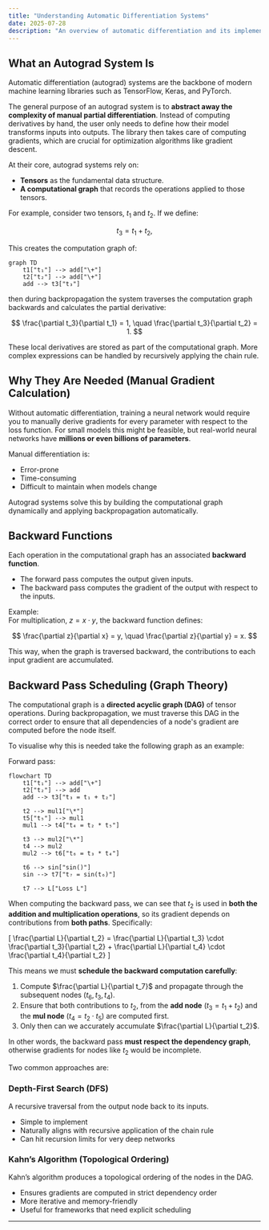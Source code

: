 ```yaml
---
title: "Understanding Automatic Differentiation Systems"
date: 2025-07-28
description: "An overview of automatic differentiation and its implementation"
---
```


## What an Autograd System Is

Automatic differentiation (autograd) systems are the backbone of modern machine learning libraries such as TensorFlow, Keras, and PyTorch.  

The general purpose of an autograd system is to **abstract away the complexity of manual partial differentiation**. Instead of computing derivatives by hand, the user only needs to define how their model transforms inputs into outputs. The library then takes care of computing gradients, which are crucial for optimization algorithms like gradient descent.  

At their core, autograd systems rely on:

- **Tensors** as the fundamental data structure.
- **A computational graph** that records the operations applied to those tensors.

For example, consider two tensors, $t_1$ and $t_2$. If we define:

$$
t_3 = t_1 + t_2,
$$

This creates the computation graph of:

```mermaid
graph TD
    t1["t₁"] --> add["\+"]
    t2["t₂"] --> add["\+"]
    add --> t3["t₃"]
```

then during backpropagation the system traverses the computation graph backwards and calculates the partial derivative:

$$
\frac{\partial t_3}{\partial t_1} = 1, \quad \frac{\partial t_3}{\partial t_2} = 1.
$$

These local derivatives are stored as part of the computational graph. More complex expressions can be handled by recursively applying the chain rule.

## Why They Are Needed (Manual Gradient Calculation)

Without automatic differentiation, training a neural network would require you to manually derive gradients for every parameter with respect to the loss function. For small models this might be feasible, but real-world neural networks have **millions or even billions of parameters**.  

Manual differentiation is:

- Error-prone
- Time-consuming
- Difficult to maintain when models change

Autograd systems solve this by building the computational graph dynamically and applying backpropagation automatically.

## Backward Functions

Each operation in the computational graph has an associated **backward function**.

- The forward pass computes the output given inputs.  
- The backward pass computes the gradient of the output with respect to the inputs.

Example:  
For multiplication, $z = x \cdot y$, the backward function defines:

$$
\frac{\partial z}{\partial x} = y, \quad \frac{\partial z}{\partial y} = x.
$$

This way, when the graph is traversed backward, the contributions to each input gradient are accumulated.

## Backward Pass Scheduling (Graph Theory)

The computational graph is a **directed acyclic graph (DAG)** of tensor operations. During backpropagation, we must traverse this DAG in the correct order to ensure that all dependencies of a node's gradient are computed before the node itself.

To visualise why this is needed take the following graph as an example:

Forward pass:

```mermaid
flowchart TD
    t1["t₁"] --> add["\+"]
    t2["t₂"] --> add
    add --> t3["t₃ = t₁ + t₂"]

    t2 --> mul1["\*"]
    t5["t₅"] --> mul1
    mul1 --> t4["t₄ = t₂ * t₅"]

    t3 --> mul2["\*"]
    t4 --> mul2
    mul2 --> t6["t₆ = t₃ * t₄"]

    t6 --> sin["sin()"]
    sin --> t7["t₇ = sin(t₆)"]

    t7 --> L["Loss L"]
```

When computing the backward pass, we can see that $t_2$ is used in **both the addition and multiplication operations**, so its gradient depends on contributions from **both paths**. Specifically:

\[
\frac{\partial L}{\partial t_2} = \frac{\partial L}{\partial t_3} \cdot \frac{\partial t_3}{\partial t_2} + \frac{\partial L}{\partial t_4} \cdot \frac{\partial t_4}{\partial t_2}
\]

This means we must **schedule the backward computation carefully**:

1. Compute $\frac{\partial L}{\partial t_7}$ and propagate through the subsequent nodes ($t_6, t_3, t_4$).  
2. Ensure that both contributions to $t_2$, from the **add node** ($t_3 = t_1 + t_2$) and the **mul node** ($t_4 = t_2 \cdot t_5$) are computed first.  
3. Only then can we accurately accumulate $\frac{\partial L}{\partial t_2}$.

In other words, the backward pass **must respect the dependency graph**, otherwise gradients for nodes like $t_2$ would be incomplete.

Two common approaches are:

### Depth-First Search (DFS)

A recursive traversal from the output node back to its inputs.  

- Simple to implement  
- Naturally aligns with recursive application of the chain rule  
- Can hit recursion limits for very deep networks  

### Kahn’s Algorithm (Topological Ordering)

Kahn’s algorithm produces a topological ordering of the nodes in the DAG.  

- Ensures gradients are computed in strict dependency order  
- More iterative and memory-friendly  
- Useful for frameworks that need explicit scheduling  

---
